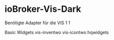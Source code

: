 # ioBroker-Vis-Dark
Benötigte Adapter für die VIS 1
1

Basic Widgets
vis-inventwo
vis-icontwo
hqwidgets

